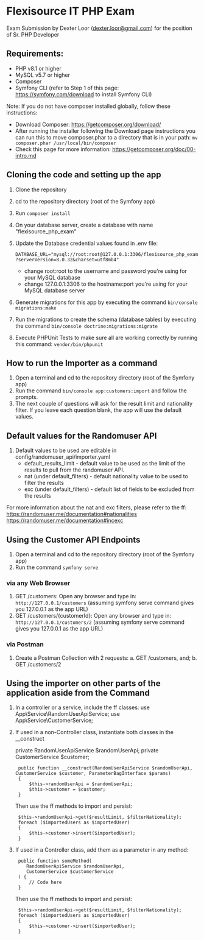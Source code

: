 # Flexisource IT PHP Exam
Exam Submission by Dexter Loor (dexter.loor@gmail.com) for the position of Sr. PHP Developer

## Requirements:
- PHP v8.1 or higher
- MySQL v5.7 or higher
- Composer
- Symfony CLI (refer to Step 1 of this page: https://symfony.com/download to install Symfony CLI)

Note: If you do not have composer installed globally, follow these instructions:

- Download Composer: https://getcomposer.org/download/
- After running the installer following the Download page instructions you can run this to move composer.phar to a directory that is in your path:
  `mv composer.phar /usr/local/bin/composer`
- Check this page for more information: https://getcomposer.org/doc/00-intro.md

## Cloning the code and setting up the app
1. Clone the repository
2. cd to the repository directory (root of the Symfony app)
3. Run `composer install`
4. On your database server, create a database with name "flexisource_php_exam"
5. Update the Database credential values found in .env file:

    `DATABASE_URL="mysql://root:root@127.0.0.1:3306/flexisource_php_exam?serverVersion=8.0.32&charset=utf8mb4"`
    * change root:root to the username and password you're using for your MySQL database
    * change 127.0.0.1:3306 to the hostname:port you're using for your MySQL database server

6. Generate migrations for this app by executing the command `bin/console migrations:make`
7. Run the migrations to create the schema (database tables) by executing the command `bin/console doctrine:migrations:migrate`
8. Execute PHPUnit Tests to make sure all are working correctly by running this command: `vendor/bin/phpunit`
    
## How to run the Importer as a command
1. Open a terminal and cd to the repository directory (root of the Symfony app)
2. Run the command `bin/console app:customers:import` and follow the prompts.
3. The next couple of questions will ask for the result limit and nationality filter. If you leave each question blank, the app will use the default values.

## Default values for the Randomuser API
1. Default values to be used are editable in config/randomuser_api/importer.yaml
   * default_results_limit - default value to be used as the limit of the results to pull from the randomuser API.
   * nat (under default_filters) - default nationality value to be used to filter the results
   * exc (under default_filters) - default list of fields to be excluded from the results

For more information about the nat and exc filters, please refer to the ff:
https://randomuser.me/documentation#nationalities
https://randomuser.me/documentation#incexc

## Using the Customer API Endpoints

1. Open a terminal and cd to the repository directory (root of the Symfony app)
2. Run the command `symfony serve`

### via any Web Browser
1. GET /customers: Open any browser and type in: `http://127.0.0.1/customers` (assuming symfony serve command gives you 127.0.0.1 as the app URL)
2. GET /customers/{customerId}: Open any browser and type in: `http://127.0.0.1/customers/2` (assuming symfony serve command gives you 127.0.0.1 as the app URL)

### via Postman
1. Create a Postman Collection with 2 requests:
    a. GET /customers, and;
    b. GET /customers/2

## Using the importer on other parts of the application aside from the Command
1. In a controller or a service, include the ff classes:
   use App\Service\RandomUserApiService;
   use App\Service\CustomerService;

2. If used in a non-Controller class, instantiate both classes in the __construct

   private RandomUserApiService $randomUserApi;
   private CustomerService $customer;

        public function __construct(RandomUserApiService $randomUserApi, CustomerService $customer, ParameterBagInterface $params)
        {
            $this->randomUserApi = $randomUserApi;
            $this->customer = $customer;
        }

    Then use the ff methods to import and persist:

        $this->randomUserApi->get($resultLimit, $filterNationality);
        foreach ($importedUsers as $importedUser)
        {
            $this->customer->insert($importedUser);
        }

3. If used in a Controller class, add them as a parameter in any method:

        public function someMethod(
           RandomUserApiService $randomUserApi,
           CustomerService $customerService
        ) {
            // Code here
        }

    Then use the ff methods to import and persist:

        $this->randomUserApi->get($resultLimit, $filterNationality);
        foreach ($importedUsers as $importedUser)
        {
            $this->customer->insert($importedUser);
        }